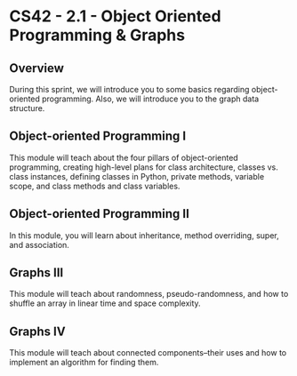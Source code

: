 # CS42 - 2.1 - Object Oriented Programming & Graphs

## Overview

During this sprint, we will introduce you to some basics regarding object-oriented programming. Also, we will introduce you to the graph data structure.

## Object-oriented Programming I

This module will teach about the four pillars of object-oriented programming, creating high-level plans for class architecture, classes vs. class instances, defining classes in Python, private methods, variable scope, and class methods and class variables.

## Object-oriented Programming II

In this module, you will learn about inheritance, method overriding, super, and association.

## Graphs III

This module will teach about randomness, pseudo-randomness, and how to shuffle an array in linear time and space complexity.

## Graphs IV

This module will teach about connected components–their uses and how to implement an algorithm for finding them.
